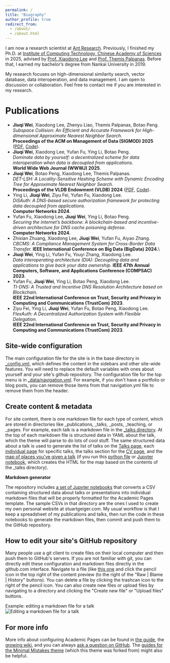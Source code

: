 ```yaml
---
permalink: /
title: "Biography"
author_profile: true
redirect_from: 
  - /about/
  - /about.html
---
```


I am now a research scientist at [Ant Research](https://www.antresearch.com/). Previously, I finished my Ph.D. at [Institute of Computing Technology, Chinese Academy of Sciences](http://english.ict.cas.cn/) in 2025, advised by [Prof. Xiaodong Lee](https://www.weforum.org/people/lee-xiaodong) and [Prof. Themis Palpanas](https://helios2.mi.parisdescartes.fr/~themisp/). Before that, I earned my bachelor’s degree from Nankai University in 2019.

My research focuses on high-dimensional similarity search, vector database, data interoperation, and data management. I am open to discussion or collaboration. Feel free to contact me if you are interested in my research.

Publications
======
- **Jiuqi Wei**, Xiaodong Lee, Zhenyu Liao, Themis Palpanas, Botao Peng.\
  *Subspace Collision: An Efficient and Accurate Framework for High-dimensional Approximate Nearest Neighbor Search.*\
  **Proceedings of the ACM on Management of Data (SIGMOD) 2025** ([PDF](https://dl.acm.org/doi/pdf/10.1145/3709729), [Code](https://github.com/WeiJiuQi/SuCo)).
- **Jiuqi Wei**, Xiaodong Lee, Yufan Fu, Ying Li, Botao Peng.\
  *Dominate data by yourself: a decentralized scheme for data interoperation when data is decoupled from applications.*\
  **World Wide Web Journal (WWWJ) 2025**.
- **Jiuqi Wei**, Botao Peng, Xiaodong Lee, Themis Palpanas.\
  *DET-LSH: A Locality-Sensitive Hashing Scheme with Dynamic Encoding Tree for Approximate Nearest Neighbor Search.*\
  **Proceedings of the VLDB Endowment (VLDB) 2024** ([PDF](https://dl.acm.org/doi/pdf/10.14778/3665844.3665854), [Code](https://github.com/WeiJiuQi/DET-LSH)).
- Ying Li, **Jiuqi Wei**, Ziyu Fei, Yufan Fu, Xiaodong Lee.\
  *DiSAuth: A DNS-based secure authorization framework for protecting data decoupled from applications.*\
  **Computer Networks 2024**.
- Yufan Fu, Xiaodong Lee, **Jiuqi Wei**, Ying Li, Botao Peng.\
  *Securing the internet’s backbone: A blockchain-based and incentive-driven architecture for DNS cache poisoning defense.*\
  **Computer Networks 2024**.
- Zhixian Zhuang, Xiaodong Lee, **Jiuqi Wei**, Yufan Fu, Aiyao Zhang.\
  *CBCMS: A Compliance Management System for Cross-Border Data Transfer.*
  **IEEE International Conference on Big Data (BigData) 2024**.\
- **Jiuqi Wei**, Ying Li, Yufan Fu, Youyi Zhang, Xiaodong Lee.\
  *Data interoperating architecture (DIA): Decoupling data and applications to give back your data ownership.*
  **IEEE 47th Annual Computers, Software, and Applications Conference (COMPSAC) 2023**.
- Yufan Fu, **Jiuqi Wei**, Ying Li, Botao Peng, Xiaodong Lee.\
  *TI-DNS: A Trusted and Incentive DNS Resolution Architecture based on Blockchain.*\
  **IEEE 22nd International Conference on Trust, Security and Privacy in Computing and Communications (TrustCom) 2023**.
- Ziyu Fei, Ying Li, **Jiuqi Wei**, Yufan Fu, Botao Peng, Xiaodong Lee.\
  *FlexAuth: A Decentralized Authorization System with Flexible Delegation.*\
  **IEEE 22nd International Conference on Trust, Security and Privacy in Computing and Communications (TrustCom) 2023**.

Site-wide configuration
------
The main configuration file for the site is in the base directory in [_config.yml](https://github.com/academicpages/academicpages.github.io/blob/master/_config.yml), which defines the content in the sidebars and other site-wide features. You will need to replace the default variables with ones about yourself and your site's github repository. The configuration file for the top menu is in [_data/navigation.yml](https://github.com/academicpages/academicpages.github.io/blob/master/_data/navigation.yml). For example, if you don't have a portfolio or blog posts, you can remove those items from that navigation.yml file to remove them from the header. 

Create content & metadata
------
For site content, there is one markdown file for each type of content, which are stored in directories like _publications, _talks, _posts, _teaching, or _pages. For example, each talk is a markdown file in the [_talks directory](https://github.com/academicpages/academicpages.github.io/tree/master/_talks). At the top of each markdown file is structured data in YAML about the talk, which the theme will parse to do lots of cool stuff. The same structured data about a talk is used to generate the list of talks on the [Talks page](https://academicpages.github.io/talks), each [individual page](https://academicpages.github.io/talks/2012-03-01-talk-1) for specific talks, the talks section for the [CV page](https://academicpages.github.io/cv), and the [map of places you've given a talk](https://academicpages.github.io/talkmap.html) (if you run this [python file](https://github.com/academicpages/academicpages.github.io/blob/master/talkmap.py) or [Jupyter notebook](https://github.com/academicpages/academicpages.github.io/blob/master/talkmap.ipynb), which creates the HTML for the map based on the contents of the _talks directory).

**Markdown generator**

The repository includes [a set of Jupyter notebooks](https://github.com/academicpages/academicpages.github.io/tree/master/markdown_generator
) that converts a CSV containing structured data about talks or presentations into individual markdown files that will be properly formatted for the Academic Pages template. The sample CSVs in that directory are the ones I used to create my own personal website at stuartgeiger.com. My usual workflow is that I keep a spreadsheet of my publications and talks, then run the code in these notebooks to generate the markdown files, then commit and push them to the GitHub repository.

How to edit your site's GitHub repository
------
Many people use a git client to create files on their local computer and then push them to GitHub's servers. If you are not familiar with git, you can directly edit these configuration and markdown files directly in the github.com interface. Navigate to a file (like [this one](https://github.com/academicpages/academicpages.github.io/blob/master/_talks/2012-03-01-talk-1.md) and click the pencil icon in the top right of the content preview (to the right of the "Raw | Blame | History" buttons). You can delete a file by clicking the trashcan icon to the right of the pencil icon. You can also create new files or upload files by navigating to a directory and clicking the "Create new file" or "Upload files" buttons. 

Example: editing a markdown file for a talk
![Editing a markdown file for a talk](/images/editing-talk.png)

For more info
------
More info about configuring Academic Pages can be found in [the guide](https://academicpages.github.io/markdown/), the [growing wiki](https://github.com/academicpages/academicpages.github.io/wiki), and you can always [ask a question on GitHub](https://github.com/academicpages/academicpages.github.io/discussions). The [guides for the Minimal Mistakes theme](https://mmistakes.github.io/minimal-mistakes/docs/configuration/) (which this theme was forked from) might also be helpful.
